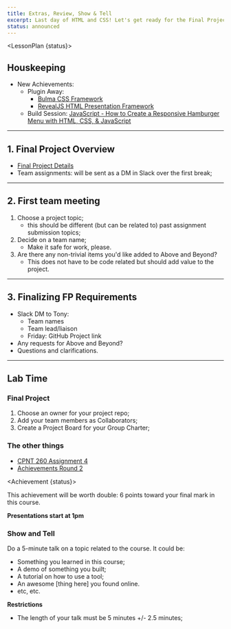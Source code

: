 ```yaml
---
title: Extras, Review, Show & Tell
excerpt: Last day of HTML and CSS! Let's get ready for the Final Project.
status: announced
---
```

<script>
	import Homework from "$lib/components/Homework.svelte";
	import LessonPlan from "$lib/components/LessonPlan.svelte";
	import LabTime from "$lib/components/LabTime.svelte";
	import Achievement from "$lib/components/Achievement.svelte";
</script>

<LessonPlan {status}>

## Houskeeping
- New Achievements:
    - Plugin Away: 
        - [Bulma CSS Framework](https://bulma.io/documentation/overview/start/)
        - [RevealJS HTML Presentation Framework](https://revealjs.com/)
    - Build Session: [JavaScript - How to Create a Responsive Hamburger Menu with HTML, CSS, & JavaScript](https://www.youtube.com/watch?v=flItyHiDm7E)

---

## 1. Final Project Overview
- [Final Project Details](/courses/cpnt-260/assessments/final-project)
- Team assignments: will be sent as a DM in Slack over the first break;

---

## 2. First team meeting
1. Choose a project topic;
    - this should be different (but can be related to) past assignment submission topics;
2. Decide on a team name;
    - Make it safe for work, please.
3. Are there any non-trivial items you'd like added to Above and Beyond?
    - This does not have to be code related but should add value to the project.

---

## 3. Finalizing FP Requirements
- Slack DM to Tony:
    - Team names
    - Team lead/liaison
    - Friday: GitHub Project link
- Any requests for Above and Beyond?
- Questions and clarifications.

---

## Lab Time
### Final Project
1. Choose an owner for your project repo;
2. Add your team members as Collaborators;
3. Create a Project Board for your Group Charter;

### The other things
- [CPNT 260 Assignment 4](https://sait-wbdv-f22.netlify.app/courses/cpnt-260/assessments/assignment-4)
- [Achievements Round 2](https://sait-wbdv-f22.netlify.app/courses/cpnt-260/assessments/achievements-2)

</LessonPlan>


<Achievement {status}>

This achievement will be worth double: 6 points toward your final mark in this course.

**Presentations start at 1pm**

### Show and Tell
Do a 5-minute talk on a topic related to the course. It could be:
- Something you learned in this course;
- A demo of something you built;
- A tutorial on how to use a tool;
- An awesome [thing here] you found online.
- etc, etc.

**Restrictions**
- The length of your talk must be 5 minutes +/- 2.5 minutes;

</Achievement>